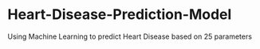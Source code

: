 # Heart-Disease-Prediction-Model
Using Machine Learning to predict Heart Disease based on 25 parameters
